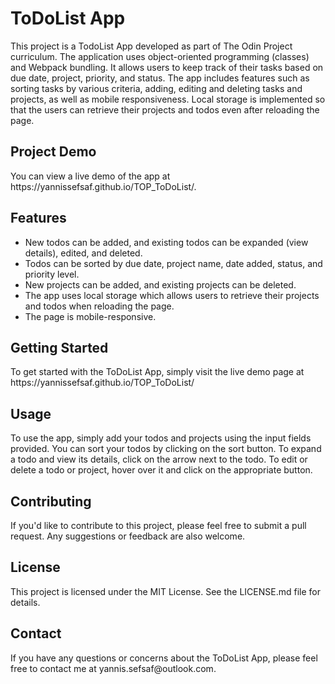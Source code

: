 <h1>ToDoList App</h1>
<p>This project is a TodoList App developed as part of The Odin Project curriculum. The application uses object-oriented programming (classes) and Webpack bundling. It allows users to keep track of their tasks based on due date, project, priority, and status. The app includes features such as sorting tasks by various criteria, adding, editing and deleting tasks and projects, as well as mobile responsiveness. Local storage is implemented so that the users can retrieve their projects and todos even after reloading the page.</p>

<h2>Project Demo</h2>
<p>You can view a live demo of the app at https://yannissefsaf.github.io/TOP_ToDoList/.</p>

<h2>Features</h2>
<ul>
<li>New todos can be added, and existing todos can be expanded (view details), edited, and deleted.</li>
<li>Todos can be sorted by due date, project name, date added, status, and priority level.</li>
<li>New projects can be added, and existing projects can be deleted.</li>
<li>The app uses local storage  which allows users to retrieve their projects and todos when reloading the page.</li>
<li>The page is mobile-responsive.</li>
</ul>

<h2>Getting Started</h2>
<p>To get started with the ToDoList App, simply visit the live demo page at https://yannissefsaf.github.io/TOP_ToDoList/</p>

<h2>Usage</h2>
<p>To use the app, simply add your todos and projects using the input fields provided. You can sort your todos by clicking on the sort button. To expand a todo and view its details, click on the arrow next to the todo. To edit or delete a todo or project, hover over it and click on the appropriate button.</p>

<h2>Contributing</h2>
<p>If you'd like to contribute to this project, please feel free to submit a pull request. Any suggestions or feedback are also welcome.</p>

<h2>License</h2>
<p>This project is licensed under the MIT License. See the LICENSE.md file for details.</p>

<h2>Contact</h2>
<p>If you have any questions or concerns about the ToDoList App, please feel free to contact me at yannis.sefsaf@outlook.com.</p>
